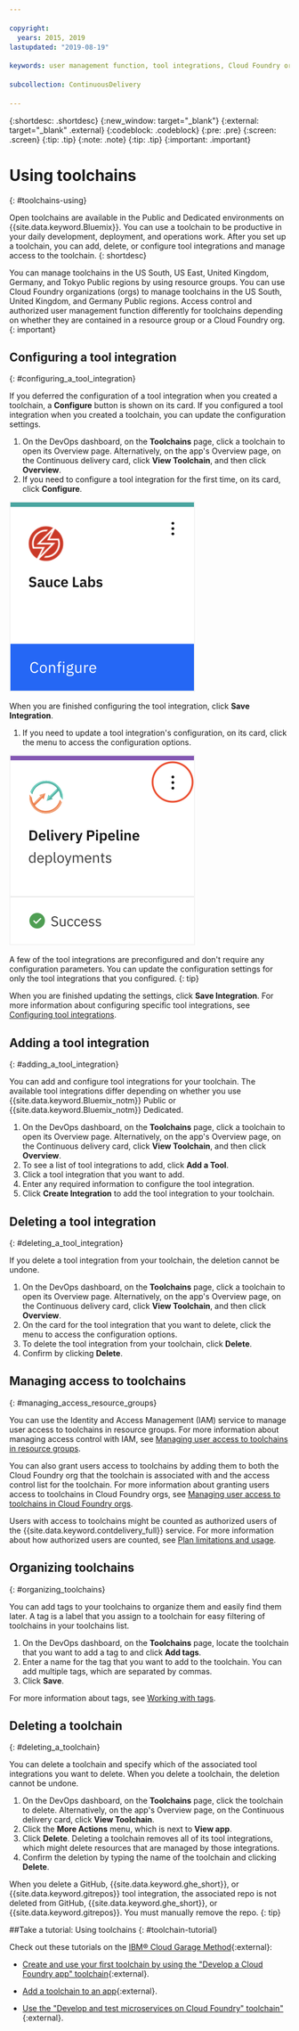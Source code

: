 ```yaml
---

copyright:
  years: 2015, 2019
lastupdated: "2019-08-19"

keywords: user management function, tool integrations, Cloud Foundry org

subcollection: ContinuousDelivery

---
```


{:shortdesc: .shortdesc}
{:new_window: target="_blank"}
{:external: target="_blank" .external}
{:codeblock: .codeblock}
{:pre: .pre}
{:screen: .screen}
{:tip: .tip}
{:note: .note}
{:tip: .tip}
{:important: .important}

# Using toolchains
{: #toolchains-using}

Open toolchains are available in the Public and Dedicated environments on {{site.data.keyword.Bluemix}}. You can use a toolchain to be productive in your daily development, deployment, and operations work. After you set up a toolchain, you can add, delete, or configure tool integrations and manage access to the toolchain.
{: shortdesc}

You can manage toolchains in the US South, US East, United Kingdom, Germany, and Tokyo Public regions by using resource groups. You can use Cloud Foundry organizations (orgs) to manage toolchains in the US South, United Kingdom, and Germany Public regions. Access control and authorized user management function differently for toolchains depending on whether they are contained in a resource group or a Cloud Foundry org.
{: important}

## Configuring a tool integration
{: #configuring_a_tool_integration}

If you deferred the configuration of a tool integration when you created a toolchain, a **Configure** button is shown on its card. If you configured a tool integration when you created a toolchain, you can update the configuration settings.

1. On the DevOps dashboard, on the **Toolchains** page, click a toolchain to open its Overview page. Alternatively, on the app's Overview page, on the Continuous delivery card, click **View Toolchain**, and then click **Overview**.
1. If you need to configure a tool integration for the first time, on its card, click **Configure**.

  ![Configure button](images/toolchain_tile_configure.png)

 When you are finished configuring the tool integration, click **Save Integration**.

1. If you need to update a tool integration's configuration, on its card, click the menu to access the configuration options.

  ![Configuration menu](images/toolchain_tile_menu.png)

 A few of the tool integrations are preconfigured and don't require any configuration parameters. You can update the configuration settings for only the tool integrations that you configured.
 {: tip}

 When you are finished updating the settings, click **Save Integration**. For more information about configuring specific tool integrations, see [Configuring tool integrations](/docs/services/ContinuousDelivery?topic=ContinuousDelivery-integrations).

## Adding a tool integration
{: #adding_a_tool_integration}

You can add and configure tool integrations for your toolchain. The available tool integrations differ depending on whether you use {{site.data.keyword.Bluemix_notm}} Public or {{site.data.keyword.Bluemix_notm}} Dedicated.

1. On the DevOps dashboard, on the **Toolchains** page, click a toolchain to open its Overview page. Alternatively, on the app's Overview page, on the Continuous delivery card, click **View Toolchain**, and then click **Overview**.
1. To see a list of tool integrations to add, click **Add a Tool**.
1. Click a tool integration that you want to add.
1. Enter any required information to configure the tool integration.
1. Click **Create Integration** to add the tool integration to your toolchain.

## Deleting a tool integration
{: #deleting_a_tool_integration}

If you delete a tool integration from your toolchain, the deletion cannot be undone.

1. On the DevOps dashboard, on the **Toolchains** page, click a toolchain to open its Overview page. Alternatively, on the app's Overview page, on the Continuous delivery card, click **View Toolchain**, and then click **Overview**.
1. On the card for the tool integration that you want to delete, click the menu to access the configuration options.
1. To delete the tool integration from your toolchain, click **Delete**.
1. Confirm by clicking **Delete**.  

## Managing access to toolchains
{: #managing_access_resource_groups}

You can use the Identity and Access Management (IAM) service to manage user access to toolchains in resource groups. For more information about managing access control with IAM, see [Managing user access to toolchains in resource groups](/docs/services/ContinuousDelivery?topic=ContinuousDelivery-toolchains-iam-security).

You can also grant users access to toolchains by adding them to both the Cloud Foundry org that the toolchain is associated with and the access control list for the toolchain. For more information about granting users access to toolchains in Cloud Foundry orgs, see [Managing user access to toolchains in Cloud Foundry orgs](/docs/services/ContinuousDelivery?topic=ContinuousDelivery-toolchains-cf-security).

Users with access to toolchains might be counted as authorized users of the {{site.data.keyword.contdelivery_full}} service. For more information about how authorized users are counted, see [Plan limitations and usage](/docs/services/ContinuousDelivery?topic=ContinuousDelivery-limitations_usage).

## Organizing toolchains
{: #organizing_toolchains}

You can add tags to your toolchains to organize them and easily find them later. A tag is a label that you assign to a toolchain for easy filtering of toolchains in your toolchains list.

1. On the DevOps dashboard, on the **Toolchains** page, locate the toolchain that you want to add a tag to and click **Add tags**.
1. Enter a name for the tag that you want to add to the toolchain. You can add multiple tags, which are separated by commas.
1. Click **Save**.

For more information about tags, see [Working with tags](/docs/resources?topic=resources-tag#).


## Deleting a toolchain
{: #deleting_a_toolchain}

You can delete a toolchain and specify which of the associated tool integrations you want to delete. When you delete a toolchain, the deletion cannot be undone.

1. On the DevOps dashboard, on the **Toolchains** page, click the toolchain to delete. Alternatively, on the app's Overview page, on the Continuous delivery card, click **View Toolchain**.
1. Click the **More Actions** menu, which is next to **View app**.
1. Click **Delete**. Deleting a toolchain removes all of its tool integrations, which might delete resources that are managed by those integrations.
1. Confirm the deletion by typing the name of the toolchain and clicking **Delete**.  

 When you delete a GitHub, {{site.data.keyword.ghe_short}}, or {{site.data.keyword.gitrepos}} tool integration, the associated repo is not deleted from GitHub, {{site.data.keyword.ghe_short}}, or {{site.data.keyword.gitrepos}}. You must manually remove the repo.
 {: tip}

##Take a tutorial: Using toolchains
{: #toolchain-tutorial}

Check out these tutorials on the [IBM&reg; Cloud Garage Method](https://www.ibm.com/cloud/garage){:external}:

  * [Create and use your first toolchain by using the "Develop a Cloud Foundry app" toolchain](https://www.ibm.com/cloud/garage/tutorials/introduce-develop-cloud-foundry-app-toolchain){:external}.

  * [Add a toolchain to an app](https://www.ibm.com/cloud/garage/tutorials/add-a-toolchain-to-an-app?task=2){:external}.

  * [Use the "Develop and test microservices on Cloud Foundry" toolchain"](https://www.ibm.com/cloud/garage/tutorials/use-develop-test-microservices-on-cloud-foundry-toolchain){:external}.
